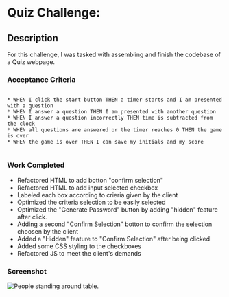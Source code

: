 # Quiz Challenge:

## Description

For this challenge, I was tasked with assembling and finish the codebase of a Quiz webpage.

### Acceptance Criteria

```

* WHEN I click the start button THEN a timer starts and I am presented with a question
* WHEN I answer a question THEN I am presented with another question
* WHEN I answer a question incorrectly THEN time is subtracted from the clock
* WHEN all questions are answered or the timer reaches 0 THEN the game is over
* WHEN the game is over THEN I can save my initials and my score


```

### Work Completed 

* Refactored HTML to add botton "confirm selection" 
* Refactored HTML to add input selected checkbox 
* Labeled each box according to crieria given by the client
* Optimized the criteria selection to be easily selected
* Optimized the "Generate Password" button by adding "hidden" feature after click.
* Adding a second "Confirm Selection" botton to confirm the selection choosen by the client
* Added a "Hidden" feature to "Confirm Selection" after being clicked
* Added some CSS styling to the checkboxes
* Refactored JS to meet the client's demands
### Screenshot

![People standing around table.](passworg-generator-screenshot.png)